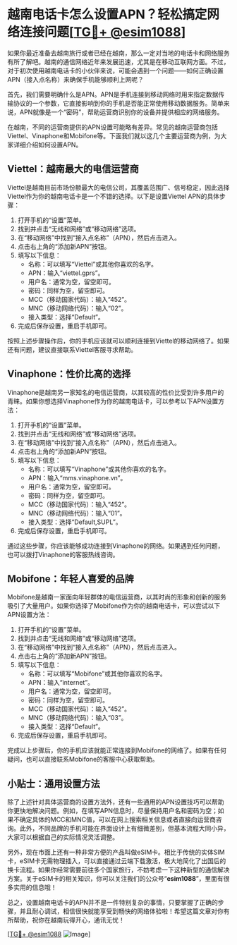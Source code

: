 # 越南电话卡怎么设置APN？轻松搞定网络连接问题[[TG💪+ @esim1088](https://t.me/s/esim1088)]

如果你最近准备去越南旅行或者已经在越南，那么一定对当地的电话卡和网络服务有所了解吧。越南的通信网络近年来发展迅速，尤其是在移动互联网方面。不过，对于初次使用越南电话卡的小伙伴来说，可能会遇到一个问题——如何正确设置APN（接入点名称）来确保手机能够顺利上网呢？

首先，我们需要明确什么是APN。APN是手机连接到移动网络时用来指定数据传输协议的一个参数，它直接影响到你的手机是否能正常使用移动数据服务。简单来说，APN就像是一个“密码”，帮助运营商识别你的设备并提供相应的网络服务。

在越南，不同的运营商提供的APN设置可能略有差异。常见的越南运营商包括Viettel、Vinaphone和Mobifone等。下面我们就以这几个主要运营商为例，为大家详细介绍如何设置APN。

## Viettel：越南最大的电信运营商

Viettel是越南目前市场份额最大的电信公司，其覆盖范围广、信号稳定，因此选择Viettel作为你的越南电话卡是一个不错的选择。以下是设置Viettel APN的具体步骤：

1. 打开手机的“设置”菜单。
2. 找到并点击“无线和网络”或“移动网络”选项。
3. 在“移动网络”中找到“接入点名称”（APN），然后点击进入。
4. 点击右上角的“添加新APN”按钮。
5. 填写以下信息：
   - 名称：可以填写“Viettel”或其他你喜欢的名字。
   - APN：输入“viettel.gprs”。
   - 用户名：通常为空，留空即可。
   - 密码：同样为空，留空即可。
   - MCC（移动国家代码）：输入“452”。
   - MNC（移动网络代码）：输入“02”。
   - 接入类型：选择“Default”。
6. 完成后保存设置，重启手机即可。

按照上述步骤操作后，你的手机应该就可以顺利连接到Viettel的移动网络了。如果还有问题，建议直接联系Viettel客服寻求帮助。

## Vinaphone：性价比高的选择

Vinaphone是越南另一家知名的电信运营商，以其较高的性价比受到许多用户的青睐。如果你想选择Vinaphone作为你的越南电话卡，可以参考以下APN设置方法：

1. 打开手机的“设置”菜单。
2. 找到并点击“无线和网络”或“移动网络”选项。
3. 在“移动网络”中找到“接入点名称”（APN），然后点击进入。
4. 点击右上角的“添加新APN”按钮。
5. 填写以下信息：
   - 名称：可以填写“Vinaphone”或其他你喜欢的名字。
   - APN：输入“mms.vinaphone.vn”。
   - 用户名：通常为空，留空即可。
   - 密码：同样为空，留空即可。
   - MCC（移动国家代码）：输入“452”。
   - MNC（移动网络代码）：输入“01”。
   - 接入类型：选择“Default,SUPL”。
6. 完成后保存设置，重启手机即可。

通过这些步骤，你应该能够成功连接到Vinaphone的网络。如果遇到任何问题，也可以拨打Vinaphone的客服热线咨询。

## Mobifone：年轻人喜爱的品牌

Mobifone是越南一家面向年轻群体的电信运营商，以其时尚的形象和创新的服务吸引了大量用户。如果你选择了Mobifone作为你的越南电话卡，可以尝试以下APN设置方法：

1. 打开手机的“设置”菜单。
2. 找到并点击“无线和网络”或“移动网络”选项。
3. 在“移动网络”中找到“接入点名称”（APN），然后点击进入。
4. 点击右上角的“添加新APN”按钮。
5. 填写以下信息：
   - 名称：可以填写“Mobifone”或其他你喜欢的名字。
   - APN：输入“internet”。
   - 用户名：通常为空，留空即可。
   - 密码：同样为空，留空即可。
   - MCC（移动国家代码）：输入“452”。
   - MNC（移动网络代码）：输入“03”。
   - 接入类型：选择“Default”。
6. 完成后保存设置，重启手机即可。

完成以上步骤后，你的手机应该就能正常连接到Mobifone的网络了。如果有任何疑问，也可以直接联系Mobifone的客服中心获取帮助。

## 小贴士：通用设置方法

除了上述针对具体运营商的设置方法外，还有一些通用的APN设置技巧可以帮助你更快地解决问题。例如，在填写APN信息时，尽量保持用户名和密码为空；如果不确定具体的MCC和MNC值，可以在网上搜索相关信息或者直接向运营商咨询。此外，不同品牌的手机可能在界面设计上有细微差别，但基本流程大同小异，大家可以根据自己的实际情况灵活调整。

另外，现在市面上还有一种非常方便的产品叫做eSIM卡。相比于传统的实体SIM卡，eSIM卡无需物理插入，可以直接通过云端下载激活，极大地简化了出国后的换卡流程。如果你经常需要前往多个国家旅行，不妨考虑一下这种新型的通信解决方案。关于eSIM卡的相关知识，你可以关注我们的公众号“**esim1088**”，里面有很多实用的信息哦！

总之，设置越南电话卡的APN并不是一件特别复杂的事情，只要掌握了正确的步骤，并且耐心调试，相信很快就能享受到畅快的网络体验啦！希望这篇文章对你有所帮助，祝你在越南玩得开心，通讯无忧！

[[TG💪+ @esim1088](https://t.me/s/esim1088) ![Image](https://i.postimg.cc/4NQfJmqS/Snipaste-2025-05-13-00-14-12.png)]